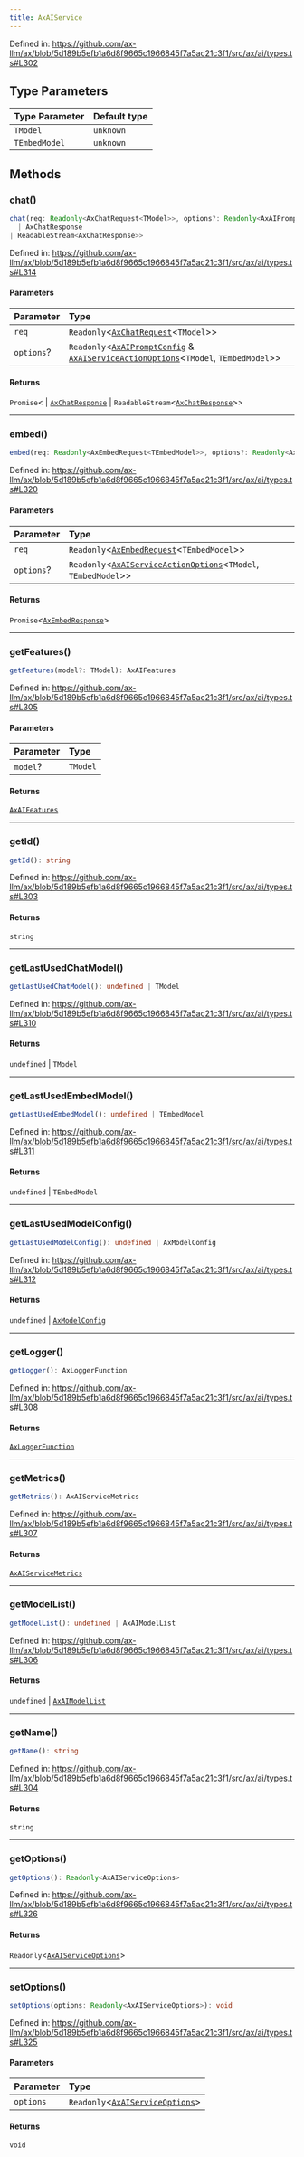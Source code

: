 ```yaml
---
title: AxAIService
---
```


Defined in: https://github.com/ax-llm/ax/blob/5d189b5efb1a6d8f9665c1966845f7a5ac21c3f1/src/ax/ai/types.ts#L302

## Type Parameters

| Type Parameter | Default type |
| :------ | :------ |
| `TModel` | `unknown` |
| `TEmbedModel` | `unknown` |

## Methods

<a id="chat"></a>

### chat()

```ts
chat(req: Readonly<AxChatRequest<TModel>>, options?: Readonly<AxAIPromptConfig & AxAIServiceActionOptions<TModel, TEmbedModel>>): Promise<
  | AxChatResponse
| ReadableStream<AxChatResponse>>
```

Defined in: https://github.com/ax-llm/ax/blob/5d189b5efb1a6d8f9665c1966845f7a5ac21c3f1/src/ax/ai/types.ts#L314

#### Parameters

| Parameter | Type |
| :------ | :------ |
| `req` | `Readonly`\<[`AxChatRequest`](/api/#03-apidocs/typealiasaxchatrequest)\<`TModel`\>\> |
| `options`? | `Readonly`\<[`AxAIPromptConfig`](/api/#03-apidocs/typealiasaxaipromptconfig) & [`AxAIServiceActionOptions`](/api/#03-apidocs/typealiasaxaiserviceactionoptions)\<`TModel`, `TEmbedModel`\>\> |

#### Returns

`Promise`\<
  \| [`AxChatResponse`](/api/#03-apidocs/typealiasaxchatresponse)
  \| `ReadableStream`\<[`AxChatResponse`](/api/#03-apidocs/typealiasaxchatresponse)\>\>

***

<a id="embed"></a>

### embed()

```ts
embed(req: Readonly<AxEmbedRequest<TEmbedModel>>, options?: Readonly<AxAIServiceActionOptions<TModel, TEmbedModel>>): Promise<AxEmbedResponse>
```

Defined in: https://github.com/ax-llm/ax/blob/5d189b5efb1a6d8f9665c1966845f7a5ac21c3f1/src/ax/ai/types.ts#L320

#### Parameters

| Parameter | Type |
| :------ | :------ |
| `req` | `Readonly`\<[`AxEmbedRequest`](/api/#03-apidocs/typealiasaxembedrequest)\<`TEmbedModel`\>\> |
| `options`? | `Readonly`\<[`AxAIServiceActionOptions`](/api/#03-apidocs/typealiasaxaiserviceactionoptions)\<`TModel`, `TEmbedModel`\>\> |

#### Returns

`Promise`\<[`AxEmbedResponse`](/api/#03-apidocs/typealiasaxembedresponse)\>

***

<a id="getFeatures"></a>

### getFeatures()

```ts
getFeatures(model?: TModel): AxAIFeatures
```

Defined in: https://github.com/ax-llm/ax/blob/5d189b5efb1a6d8f9665c1966845f7a5ac21c3f1/src/ax/ai/types.ts#L305

#### Parameters

| Parameter | Type |
| :------ | :------ |
| `model`? | `TModel` |

#### Returns

[`AxAIFeatures`](/api/#03-apidocs/interfaceaxaifeatures)

***

<a id="getId"></a>

### getId()

```ts
getId(): string
```

Defined in: https://github.com/ax-llm/ax/blob/5d189b5efb1a6d8f9665c1966845f7a5ac21c3f1/src/ax/ai/types.ts#L303

#### Returns

`string`

***

<a id="getLastUsedChatModel"></a>

### getLastUsedChatModel()

```ts
getLastUsedChatModel(): undefined | TModel
```

Defined in: https://github.com/ax-llm/ax/blob/5d189b5efb1a6d8f9665c1966845f7a5ac21c3f1/src/ax/ai/types.ts#L310

#### Returns

`undefined` \| `TModel`

***

<a id="getLastUsedEmbedModel"></a>

### getLastUsedEmbedModel()

```ts
getLastUsedEmbedModel(): undefined | TEmbedModel
```

Defined in: https://github.com/ax-llm/ax/blob/5d189b5efb1a6d8f9665c1966845f7a5ac21c3f1/src/ax/ai/types.ts#L311

#### Returns

`undefined` \| `TEmbedModel`

***

<a id="getLastUsedModelConfig"></a>

### getLastUsedModelConfig()

```ts
getLastUsedModelConfig(): undefined | AxModelConfig
```

Defined in: https://github.com/ax-llm/ax/blob/5d189b5efb1a6d8f9665c1966845f7a5ac21c3f1/src/ax/ai/types.ts#L312

#### Returns

`undefined` \| [`AxModelConfig`](/api/#03-apidocs/typealiasaxmodelconfig)

***

<a id="getLogger"></a>

### getLogger()

```ts
getLogger(): AxLoggerFunction
```

Defined in: https://github.com/ax-llm/ax/blob/5d189b5efb1a6d8f9665c1966845f7a5ac21c3f1/src/ax/ai/types.ts#L308

#### Returns

[`AxLoggerFunction`](/api/#03-apidocs/typealiasaxloggerfunction)

***

<a id="getMetrics"></a>

### getMetrics()

```ts
getMetrics(): AxAIServiceMetrics
```

Defined in: https://github.com/ax-llm/ax/blob/5d189b5efb1a6d8f9665c1966845f7a5ac21c3f1/src/ax/ai/types.ts#L307

#### Returns

[`AxAIServiceMetrics`](/api/#03-apidocs/interfaceaxaiservicemetrics)

***

<a id="getModelList"></a>

### getModelList()

```ts
getModelList(): undefined | AxAIModelList
```

Defined in: https://github.com/ax-llm/ax/blob/5d189b5efb1a6d8f9665c1966845f7a5ac21c3f1/src/ax/ai/types.ts#L306

#### Returns

`undefined` \| [`AxAIModelList`](/api/#03-apidocs/typealiasaxaimodellist)

***

<a id="getName"></a>

### getName()

```ts
getName(): string
```

Defined in: https://github.com/ax-llm/ax/blob/5d189b5efb1a6d8f9665c1966845f7a5ac21c3f1/src/ax/ai/types.ts#L304

#### Returns

`string`

***

<a id="getOptions"></a>

### getOptions()

```ts
getOptions(): Readonly<AxAIServiceOptions>
```

Defined in: https://github.com/ax-llm/ax/blob/5d189b5efb1a6d8f9665c1966845f7a5ac21c3f1/src/ax/ai/types.ts#L326

#### Returns

`Readonly`\<[`AxAIServiceOptions`](/api/#03-apidocs/typealiasaxaiserviceoptions)\>

***

<a id="setOptions"></a>

### setOptions()

```ts
setOptions(options: Readonly<AxAIServiceOptions>): void
```

Defined in: https://github.com/ax-llm/ax/blob/5d189b5efb1a6d8f9665c1966845f7a5ac21c3f1/src/ax/ai/types.ts#L325

#### Parameters

| Parameter | Type |
| :------ | :------ |
| `options` | `Readonly`\<[`AxAIServiceOptions`](/api/#03-apidocs/typealiasaxaiserviceoptions)\> |

#### Returns

`void`
